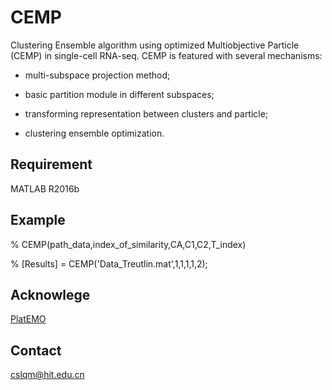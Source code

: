 # CEMP
Clustering Ensemble algorithm using optimized Multiobjective Particle (CEMP) in single-cell RNA-seq. CEMP is featured with several mechanisms:

- multi-subspace projection method;

- basic partition module in different subspaces;

- transforming representation between clusters and particle;

- clustering ensemble optimization.

## Requirement

MATLAB R2016b

## Example

% CEMP(path_data,index_of_similarity,CA,C1,C2,T_index)

% [Results] = CEMP('Data_Treutlin.mat',1,1,1,1,2);

## Acknowlege
[PlatEMO](https://github.com/BIMK/PlatEMO)

## Contact
cslqm@hit.edu.cn

